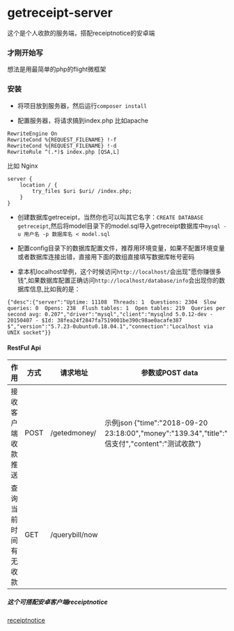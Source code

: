 # getreceipt-server
这个是个人收款的服务端，搭配receiptnotice的安卓端

### 才刚开始写
想法是用最简单的php的flight微框架


### 安装
- 将项目放到服务器，然后运行`composer install` 

- 配置服务器，将请求搞到index.php
比如apache 
```
RewriteEngine On
RewriteCond %{REQUEST_FILENAME} !-f
RewriteCond %{REQUEST_FILENAME} !-d
RewriteRule ^(.*)$ index.php [QSA,L]
```
比如 Nginx
```
server {
    location / {
        try_files $uri $uri/ /index.php;
    }
}
```
- 创建数据库getreceipt，当然你也可以叫其它名字：`CREATE DATABASE getreceipt`,然后将model目录下的model.sql导入getreceipt数据库中`mysql -u 用户名 -p 数据库名 < model.sql`

- 配置config目录下的数据库配置文件，推荐用环境变量，如果不配置环境变量或者数据库连接出错，直接用下面的数组直接填写数据库帐号密码

- 拿本机localhost举例，这个时候访问`http://localhost/`会出现"愿你赚很多钱",如果数据库配置正确访问`http://localhost/database/info`会出现你的数据库信息,比如我的是：
```
{"desc":{"server":"Uptime: 11108  Threads: 1  Questions: 2304  Slow queries: 0  Opens: 238  Flush tables: 1  Open tables: 219  Queries per second avg: 0.207","driver":"mysql","client":"mysqlnd 5.0.12-dev - 20150407 - $Id: 38fea24f2847fa7519001be390c98ae0acafe387 $","version":"5.7.23-0ubuntu0.18.04.1","connection":"Localhost via UNIX socket"}}
```
#### RestFul Api
| 作用 | 方式 | 请求地址 | 参数或POST data |
|-|-|-|-|
|接收客户端收款推送 | POST | /getedmoney/ | 示例json {"time":"2018-09-20 23:18:00","money":"139.34","title":"微信支付","content":"测试收款"} |
|查询当前时间有无收款 | GET | /querybill/now| |






##### 这个可搭配安卓客户端receiptnotice
[receiptnotice](https://github.com/WeihuaGu/receiptnotice)
